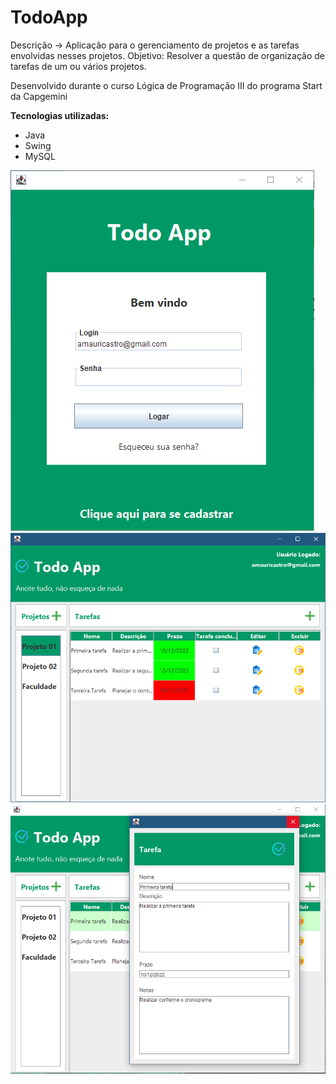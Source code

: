 # TodoApp

 Descrição -> Aplicação para o gerenciamento de projetos e as tarefas envolvidas nesses projetos.
Objetivo: Resolver a questão de organização de tarefas de um ou vários projetos.

Desenvolvido durante o curso Lógica de Programação III do programa Start da Capgemini

**Tecnologias utilizadas:**
 - Java
 - Swing
 - MySQL

![Screenshot](screenshot1.PNG)
![Screenshot](screenshot.png)
![Screenshot](screenshot2.PNG)

